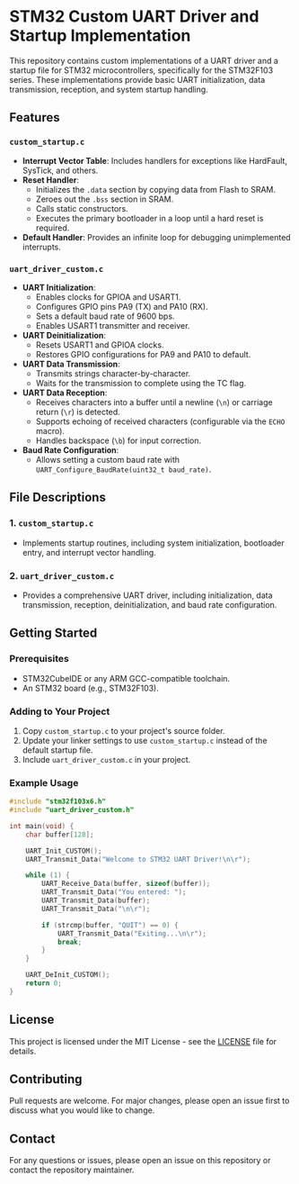# STM32 Custom UART Driver and Startup Implementation

This repository contains custom implementations of a UART driver and a startup file for STM32 microcontrollers, specifically for the STM32F103 series. These implementations provide basic UART initialization, data transmission, reception, and system startup handling.

## Features

### `custom_startup.c`
- **Interrupt Vector Table**: Includes handlers for exceptions like HardFault, SysTick, and others.
- **Reset Handler**:
  - Initializes the `.data` section by copying data from Flash to SRAM.
  - Zeroes out the `.bss` section in SRAM.
  - Calls static constructors.
  - Executes the primary bootloader in a loop until a hard reset is required.
- **Default Handler**: Provides an infinite loop for debugging unimplemented interrupts.

### `uart_driver_custom.c`
- **UART Initialization**:
  - Enables clocks for GPIOA and USART1.
  - Configures GPIO pins PA9 (TX) and PA10 (RX).
  - Sets a default baud rate of 9600 bps.
  - Enables USART1 transmitter and receiver.
- **UART Deinitialization**:
  - Resets USART1 and GPIOA clocks.
  - Restores GPIO configurations for PA9 and PA10 to default.
- **UART Data Transmission**:
  - Transmits strings character-by-character.
  - Waits for the transmission to complete using the TC flag.
- **UART Data Reception**:
  - Receives characters into a buffer until a newline (`\n`) or carriage return (`\r`) is detected.
  - Supports echoing of received characters (configurable via the `ECHO` macro).
  - Handles backspace (`\b`) for input correction.
- **Baud Rate Configuration**:
  - Allows setting a custom baud rate with `UART_Configure_BaudRate(uint32_t baud_rate)`.

## File Descriptions

### 1. `custom_startup.c`
- Implements startup routines, including system initialization, bootloader entry, and interrupt vector handling.

### 2. `uart_driver_custom.c`
- Provides a comprehensive UART driver, including initialization, data transmission, reception, deinitialization, and baud rate configuration.

## Getting Started

### Prerequisites
- STM32CubeIDE or any ARM GCC-compatible toolchain.
- An STM32 board (e.g., STM32F103).

### Adding to Your Project
1. Copy `custom_startup.c` to your project's source folder.
2. Update your linker settings to use `custom_startup.c` instead of the default startup file.
3. Include `uart_driver_custom.c` in your project.

### Example Usage
```c
#include "stm32f103x6.h"
#include "uart_driver_custom.h"

int main(void) {
    char buffer[128];

    UART_Init_CUSTOM();
    UART_Transmit_Data("Welcome to STM32 UART Driver!\n\r");

    while (1) {
        UART_Receive_Data(buffer, sizeof(buffer));
        UART_Transmit_Data("You entered: ");
        UART_Transmit_Data(buffer);
        UART_Transmit_Data("\n\r");

        if (strcmp(buffer, "QUIT") == 0) {
            UART_Transmit_Data("Exiting...\n\r");
            break;
        }
    }

    UART_DeInit_CUSTOM();
    return 0;
}
```

## License
This project is licensed under the MIT License - see the [LICENSE](LICENSE) file for details.

## Contributing
Pull requests are welcome. For major changes, please open an issue first to discuss what you would like to change.

## Contact
For any questions or issues, please open an issue on this repository or contact the repository maintainer.

